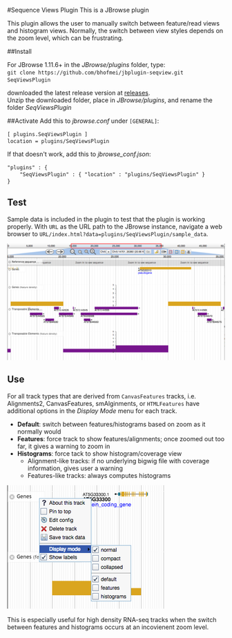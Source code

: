 #Sequence Views Plugin
This is a JBrowse plugin
 
This plugin allows the user to manually switch between feature/read views and histogram views. Normally, the switch between view styles depends on the zoom level, which can be frustrating.

##Install

For JBrowse 1.11.6+ in the _JBrowse/plugins_ folder, type:  
``git clone https://github.com/bhofmei/jbplugin-seqview.git SeqViewsPlugin``

downloaded the latest release version at [releases](https://github.com/bhofmei/jbplugin-seqview/releases).  
Unzip the downloaded folder, place in _JBrowse/plugins_, and rename the folder _SeqViewsPlugin_

##Activate
Add this to _jbrowse.conf_ under `[GENERAL]`:

    [ plugins.SeqViewsPlugin ]
    location = plugins/SeqViewsPlugin

If that doesn't work, add this to *jbrowse_conf.json*:

    "plugins" : {
        "SeqViewsPlugin" : { "location" : "plugins/SeqViewsPlugin" }
    }
    
## Test
Sample data is included in the plugin to test that the plugin is working properly. With `URL` as the URL path to the JBrowse instance, navigate a web browser to `URL/index.html?data=plugins/SeqViewsPlugin/sample_data`.

![Demo Image](img/demo_image.png)

## Use
For all track types that are derived from ``CanvasFeatures`` tracks, i.e. Alignments2, CanvasFeatures, smAlginments, or ``HTMLFeatures`` have additional options in the *Display Mode* menu for each track.

* **Default**: switch between features/histograms based on zoom as it normally would
* **Features**: force track to show features/alignments; once zoomed out too far, it gives a warning to zoom in
* **Histograms**: force tack to show histogram/coverage view
    * Alignment-like tracks: if no underlying bigwig file with coverage information, gives user a warning
    * Features-like tracks: always computes histograms
    
![Display mode menu item](img/menu_image.png)

This is especially useful for high density RNA-seq tracks when the switch between features and histograms occurs at an incovienent zoom level.